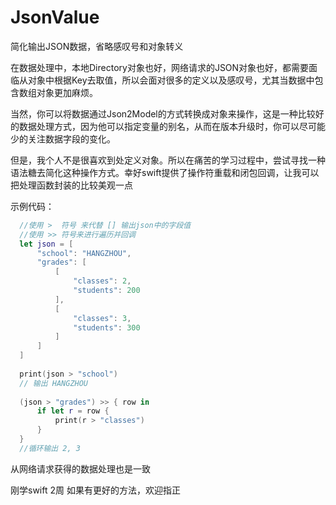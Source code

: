 # JsonValue
简化输出JSON数据，省略感叹号和对象转义

在数据处理中，本地Directory对象也好，网络请求的JSON对象也好，都需要面临从对象中根据Key去取值，所以会面对很多的定义以及感叹号，尤其当数据中包含数组对象更加麻烦。

当然，你可以将数据通过Json2Model的方式转换成对象来操作，这是一种比较好的数据处理方式，因为他可以指定变量的别名，从而在版本升级时，你可以尽可能少的关注数据字段的变化。

但是，我个人不是很喜欢到处定义对象。所以在痛苦的学习过程中，尝试寻找一种语法糖去简化这种操作方式。幸好swift提供了操作符重载和闭包回调，让我可以把处理函数封装的比较美观一点

示例代码：<br />
```swift
  //使用 >  符号 来代替 [] 输出json中的字段值
  //使用 >> 符号来进行遍历并回调
  let json = [
      "school": "HANGZHOU",
      "grades": [
          [
              "classes": 2,
              "students": 200
          ],
          [
              "classes": 3,
              "students": 300
          ]
      ]
  ]
  
  print(json > "school")
  // 输出 HANGZHOU
  
  (json > "grades") >> { row in
      if let r = row {
          print(r > "classes")
      }
  }
  //循环输出 2, 3
```
从网络请求获得的数据处理也是一致

刚学swift 2周 如果有更好的方法，欢迎指正
